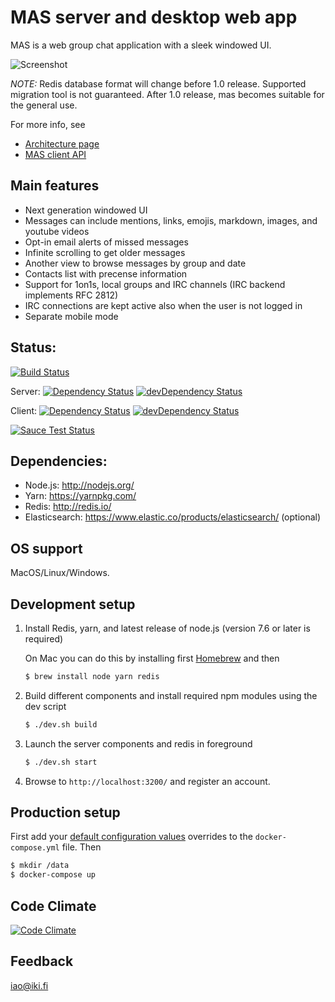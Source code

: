 MAS server and desktop web app
==============================

MAS is a web group chat application with a sleek windowed UI.

![Screenshot](http://i.imgur.com/dlagvoY.gif)

*NOTE:* Redis database format will change before 1.0 release. Supported migration tool is not guaranteed. After 1.0 release, mas becomes suitable for the general use.

For more info, see

- [Architecture page](https://github.com/ilkkao/mas/wiki)
- [MAS client API](https://github.com/ilkkao/mas/blob/master/doc/MAS-client-API.md)

## Main features

- Next generation windowed UI
- Messages can include mentions, links, emojis, markdown, images, and youtube videos
- Opt-in email alerts of missed messages
- Infinite scrolling to get older messages
- Another view to browse messages by group and date
- Contacts list with precense information
- Support for 1on1s, local groups and IRC channels (IRC backend implements RFC 2812)
- IRC connections are kept active also when the user is not logged in
- Separate mobile mode

## Status:

[![Build Status](https://secure.travis-ci.org/ilkkao/mas.png)](http://travis-ci.org/ilkkao/mas)

Server: [![Dependency Status](https://david-dm.org/ilkkao/mas.svg?style=flat&path=server)](https://david-dm.org/ilkkao/mas?path=server) [![devDependency Status](https://david-dm.org/ilkkao/mas/dev-status.svg?style=flat&path=server)](https://david-dm.org/ilkkao/mas?path=server#info=devDependencies)

Client: [![Dependency Status](https://david-dm.org/ilkkao/mas.svg?style=flat&path=client)](https://david-dm.org/ilkkao/mas?path=client) [![devDependency Status](https://david-dm.org/ilkkao/mas/dev-status.svg?style=flat&path=client)](https://david-dm.org/ilkkao/mas?path=client#info=devDependencies)

[![Sauce Test Status](https://saucelabs.com/browser-matrix/mas-ci.svg)](https://saucelabs.com/u/mas-ci)

## Dependencies:

- Node.js: http://nodejs.org/
- Yarn: https://yarnpkg.com/
- Redis: http://redis.io/
- Elasticsearch: https://www.elastic.co/products/elasticsearch/ (optional)

## OS support

MacOS/Linux/Windows.

## Development setup

1. Install Redis, yarn, and latest release of node.js (version 7.6 or later is required)

   On Mac you can do this by installing first [Homebrew](http://brew.sh/) and then

   ```bash
   $ brew install node yarn redis
   ```

2. Build different components and install required npm modules using the dev script

   ```bash
   $ ./dev.sh build
   ```

3. Launch the server components and redis in foreground

   ```bash
   $ ./dev.sh start
   ```

4. Browse to ```http://localhost:3200/``` and register an account.

## Production setup

First add your [default configuration values](https://github.com/ilkkao/mas/blob/master/server/mas.conf.default) overrides
to the `docker-compose.yml` file. Then

   ```bash
   $ mkdir /data
   $ docker-compose up
   ```

## Code Climate

[![Code Climate](https://codeclimate.com/github/ilkkao/mas/badges/gpa.svg)](https://codeclimate.com/github/ilkkao/mas)

## Feedback

iao@iki.fi

[meetandspeak.com]: http://meetandspeak.com/
